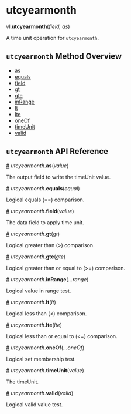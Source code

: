 # utcyearmonth

vl.<b>utcyearmonth</b>(<em>field, as</em>)

A time unit operation for <code>utcyearmonth</code>.

## <code>utcyearmonth</code> Method Overview

* <a href="#as">as</a>
* <a href="#equals">equals</a>
* <a href="#field">field</a>
* <a href="#gt">gt</a>
* <a href="#gte">gte</a>
* <a href="#inRange">inRange</a>
* <a href="#lt">lt</a>
* <a href="#lte">lte</a>
* <a href="#oneOf">oneOf</a>
* <a href="#timeUnit">timeUnit</a>
* <a href="#valid">valid</a>

## <code>utcyearmonth</code> API Reference

<a id="as" href="#as">#</a>
<em>utcyearmonth</em>.<b>as</b>(<em>value</em>)

The output field to write the timeUnit value.

<a id="equals" href="#equals">#</a>
<em>utcyearmonth</em>.<b>equals</b>(<em>equal</em>)

Logical equals (==) comparison.

<a id="field" href="#field">#</a>
<em>utcyearmonth</em>.<b>field</b>(<em>value</em>)

The data field to apply time unit.

<a id="gt" href="#gt">#</a>
<em>utcyearmonth</em>.<b>gt</b>(<em>gt</em>)

Logical greater than (>) comparison.

<a id="gte" href="#gte">#</a>
<em>utcyearmonth</em>.<b>gte</b>(<em>gte</em>)

Logical greater than or equal to (>=) comparison.

<a id="inRange" href="#inRange">#</a>
<em>utcyearmonth</em>.<b>inRange</b>(<em>...range</em>)

Logical value in range test.

<a id="lt" href="#lt">#</a>
<em>utcyearmonth</em>.<b>lt</b>(<em>lt</em>)

Logical less than (<) comparison.

<a id="lte" href="#lte">#</a>
<em>utcyearmonth</em>.<b>lte</b>(<em>lte</em>)

Logical less than or equal to (<=) comparison.

<a id="oneOf" href="#oneOf">#</a>
<em>utcyearmonth</em>.<b>oneOf</b>(<em>...oneOf</em>)

Logical set membership test.

<a id="timeUnit" href="#timeUnit">#</a>
<em>utcyearmonth</em>.<b>timeUnit</b>(<em>value</em>)

The timeUnit.

<a id="valid" href="#valid">#</a>
<em>utcyearmonth</em>.<b>valid</b>(<em>valid</em>)

Logical valid value test.

